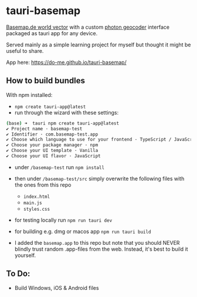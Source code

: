 # tauri-basemap
[Basemap.de world vector](https://basemap.de/produkte-und-dienste/web-vektor-world/) with a custom [photon geocoder](https://photon.komoot.io/) interface packaged as tauri app for any device. 

Served mainly as a simple learning project for myself but thought it might be useful to share. 

App here: https://do-me.github.io/tauri-basemap/

## How to build bundles 

With npm installed: 

- `npm create tauri-app@latest`
- run through the wizard with these settings: 

```bash
(base) ➜  tauri npm create tauri-app@latest
✔ Project name · basemap-test
✔ Identifier · com.basemap-test.app
✔ Choose which language to use for your frontend · TypeScript / JavaScript - (pnpm, yarn, npm, deno, bun)
✔ Choose your package manager · npm
✔ Choose your UI template · Vanilla
✔ Choose your UI flavor · JavaScript
```

- under `/basemap-test` run `npm install`
- then under `/basemap-test/src` simply overwrite the following files with the ones from this repo
  - `index.html`
  - `main.js`
  - `styles.css`

- for testing locally run `npm run tauri dev`
- for building e.g. dmg or macos app `npm run tauri build`
- I added the `basemap.app` to this repo but note that you should NEVER blindly trust random .app-files from the web. Instead, it's best to build it yourself.

## To Do: 
- Build Windows, iOS & Android files




